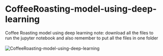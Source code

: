 # CoffeeRoasting-model-using-deep-learning
Coffee Roasting model using deep learning
note: download all the files to run the jupyter notebook and also remember to put all the files in one folder
<br>
<br>
![CoffeeRoasting-model-using-deep-learning](https://github.com/Tahashayan/CoffeeRoasting-model-using-deep-learning/assets/127018267/70e71c07-0009-4a8e-b5bd-a59e6684fc93)
